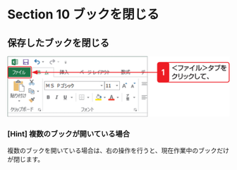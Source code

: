 # Section 10 ブックを閉じる

## 保存したブックを閉じる

![](001.png)

### [Hint] 複数のブックが開いている場合

複数のブックを開いている場合は、右の操作を行うと、現在作業中のブックだけが閉じます。
